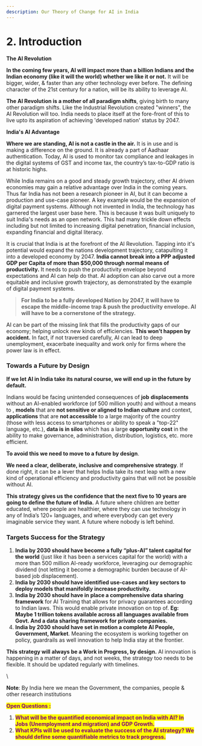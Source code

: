 ```yaml
---
description: Our Theory of Change for AI in India
---
```


# 2. Introduction

**The AI Revolution**

**In the coming few years, AI will impact more than a billion Indians and the Indian economy (like it will the world) whether we like it or not.** It will be bigger, wider, & faster than any other technology ever before. The defining character of the 21st century for a nation, will be its ability to leverage AI.&#x20;

**The AI Revolution is a mother of all paradigm shifts**, giving birth to many other paradigm shifts. Like the Industrial Revolution created "winners", the AI Revolution will too. India needs to place itself at the fore-front of this to live upto its aspiration of achieving 'developed nation' status by 2047.



**India's AI Advantage**

**Where we are standing, AI is not a castle in the air.** It is in use and is making a difference on the ground. It is already a part of Aadhaar authentication. Today,  AI is used to monitor tax compliance and leakages in the digital systems of GST and income tax, the country’s tax-to-GDP ratio is at historic highs.

While India remains on a good and steady growth trajectory, other AI driven economies may gain a relative advantage over India in the coming years. Thus far India has not been a research pioneer in AI, but it can become a production and use-case pioneer. A key example would be the expansion of digital payment systems. Although not invented in India, the technology has garnered the largest user base here. This is because it was built uniquely to suit India's needs as an open network. This had many trickle down effects including but not limited to increasing digital penetration, financial inclusion, expanding financial and digital literacy.&#x20;

It is crucial that India is at the forefront of the AI Revolution. Tapping into it's potential would expand the nations development trajectory, catapulting it into a developed economy by 2047. **India cannot break into a PPP adjusted GDP per Capita of more than $50,000 through normal means of productivity.** It needs to push the productivity envelope beyond expectations and AI can help do that. AI adoption can also carve out a more equitable and inclusive growth trajectory, as demonstrated by the example of digital payment systems.&#x20;

> **For India to be a fully developed Nation by 2047,  it will have to escape the middle-income trap & push the productivity envelope. AI will have to be a cornerstone of the strategy.**

AI can be part of the missing link that fills the productivity gaps of our economy; helping unlock new kinds of efficiencies. **This won’t happen by accident.** In fact, if not traversed carefully, AI can lead to deep unemployment, exacerbate inequality and work only for firms where the power law is in effect.



### Towards a Future by Design

**If we let AI in India take its natural course, we will end up in the future by default.**

Indians would be facing unintended consequences of **job** **displacements** without an AI-enabled workforce (of 500 million youth) and without a means to , **models** that are **not sensitive or aligned to Indian culture** and context, **applications** that are **not accessible** to a large majority of the country (those with less access to smartphones or ability to speak a "top-22" language, etc.), **data is in silos** which has a large **opportunity cost** in the ability to make governance, administration, distribution, logistics, etc. more efficient.

&#x20;

**To avoid this we need to move to a future by design**.&#x20;

**We need a clear, deliberate, inclusive and comprehensive strategy**. If done right, it can be a lever that helps India take its next leap with a new kind of operational efficiency and productivity gains that will not be possible without AI.&#x20;



**This strategy gives us the confidence that the next five to 10 years are going to define the future of India.** A future where children are better educated, where people are healthier, where they can use technology in any of India’s 120+ languages, and where everybody can get every imaginable service they want. A future where nobody is left behind.



### Targets Success for the Strategy

1. **India by 2030 should have become a fully “plus-AI” talent capital for the world** (just like it has been a services capital for the world) with a more than 500 million AI-ready workforce, leveraging our demographic dividend (not letting it become a demographic burden because of AI-based job displacement).
2. **India by 2030 should have identified use-cases and key sectors to deploy models that manifoldly increase productivity.**
3. **India by 2030 should have in place a comprehensive data sharing framework** for AI Training that allows for privacy guarantees according to Indian laws. This would enable private innovation on top of. **Eg: Maybe 1 trillion tokens available across all languages available from Govt. And a data sharing framework for private companies.**
4. **India by 2030 should have set in motion a complete AI People, Government, Market**. Meaning the ecosystem is working together on policy, guardrails as well innovation to help India stay at the frontier.



**This strategy will always be a Work in Progress, by design.** AI innovation is happening in a matter of days, and not weeks, the strategy too needs to be flexible. It should be updated regularly with timelines.&#x20;

\


**Note**: By India here we mean the Government, the companies, people & other research institutions



<mark style="color:purple;">**Open Questions :**</mark>&#x20;

1. <mark style="color:purple;">**What will be the quantified economical impact on India with AI? In Jobs (Unemployment and migration) and GDP Growth.**</mark>&#x20;
2. <mark style="color:purple;">**What KPIs will be used to evaluate the success of the AI strategy? We should define some quantifiable metrics to track progress.**</mark>&#x20;

